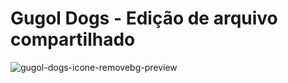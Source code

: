 # Gugol Dogs - Edição de arquivo compartilhado

![gugol-dogs-icone-removebg-preview](https://github.com/user-attachments/assets/393ba1ea-aa63-4bac-b0c6-e3a44fa259e9)
